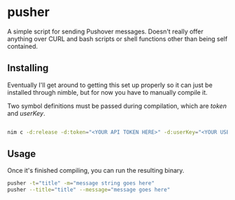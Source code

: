 # pusher
A simple script for sending Pushover messages.
Doesn't really offer anything over CURL and bash scripts or shell functions other than being self contained.

## Installing
Eventually I'll get around to getting this set up properly so it can just be installed through nimble, but for now you have to manually compile it.

Two symbol definitions must be passed during compilation, which are *token* and *userKey*.

```sh

nim c -d:release -d:token="<YOUR API TOKEN HERE>" -d:userKey="<YOUR USER KEY HERE>" pusher.nim

```

## Usage
Once it's finished compiling, you can run the resulting binary.

```sh
pusher -t="title" -m="message string goes here"
pusher --title="title" --message="message goes here"
```